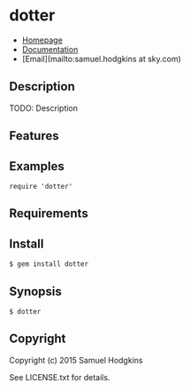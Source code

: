 # dotter

* [Homepage](https://rubygems.org/gems/dotter)
* [Documentation](http://rubydoc.info/gems/dotter/frames)
* [Email](mailto:samuel.hodgkins at sky.com)

## Description

TODO: Description

## Features

## Examples

    require 'dotter'

## Requirements

## Install

    $ gem install dotter

## Synopsis

    $ dotter

## Copyright

Copyright (c) 2015 Samuel Hodgkins

See LICENSE.txt for details.
